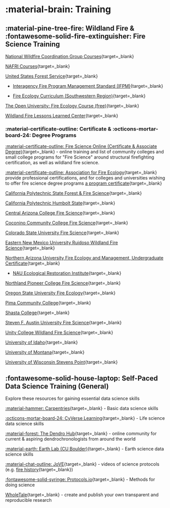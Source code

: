 # :material-brain: Training

## :material-pine-tree-fire: Wildland Fire & :fontawesome-solid-fire-extinguisher: Fire Science Training

[National Wildfire Coordination Group Courses](https://www.nwcg.gov/publications/training-courses){target=_blank}

[NAFRI Courses](https://www.nafri.gov/courses){target=_blank}

[United States Forest Service](https://www.fs.usda.gov/managing-land/fire/training){target=_blank}

* [Interagency Fire Program Management Standard (IFPM)](https://www.fs.usda.gov/managing-land/ifpm){target=_blank}

* [Fire Ecology Curriculum (Southwestern Region)](https://www.fs.usda.gov/Internet/FSE_DOCUMENTS/stelprdb5107845.pdf){target=_blank}

[The Open University: Fire Ecology Course (free)](https://www.open.edu/openlearn/science-maths-technology/fire-ecology/content-section-0){target=_blank}

[Wildland Fire Lessons Learned Center](https://www.wildfirelessons.net/home){target=_blank}

### :material-certificate-outline: Certificate & :octicons-mortar-board-24: Degree Programs

[:material-certificate-outline: Fire Science Online (Certificate & Associate Degree)](https://www.firescience.org/fire-science-degrees-and-programs/){target=_blank} - online training and list of community colleges and small college programs for "Fire Science" around structural firefighting certification, as well as wildland fire science.

[:material-certificate-outline: Association for Fire Ecology](https://fireecology.org/certification-levels){target=_blank} provide professional certifications, and for colleges and universities wishing to offer fire science degree programs [a program certificate](https://fireecology.org/academic-program-certification){target=_blank}

[California Polytechnic State Forest & Fire Science](https://nres.calpoly.edu/fnr){target=_blank}

[California Polytechnic Humbolt State](https://ffrm.humboldt.edu/why-forestry#Fire){target=_blank}

[Central Arizona College Fire Science](https://centralaz.edu/divisions-programs/nursing-health-emergency-careers/fire-science-technology-aas/){target=_blank}

[Coconino Community College Fire Science](https://www.coconino.edu/fire-science-aas){target=_blank}

[Colorado State University Fire Science](https://warnercnr.colostate.edu/frs/undergraduate-program/majors-minors/forest-fire-science-3/){target=_blank}

[Eastern New Mexico University Ruidoso Wildland Fire Science](https://ruidoso.enmu.edu/academics/associate/wildland-fire-science-program/){target=_blank}

[Northern Arizona University Fire Ecology and Management, Undergraduate Certificate](https://nau.edu/forestry/degrees-and-programs/certificates/fire-ecology-management-ucert/){target=_blank}

* [NAU Ecological Restoration Institute](https://eri.nau.edu/){target=_blank}

[Northland Pioneer College Fire Science](https://www.npc.edu/frs){target=_blank}

[Oregon State University Fire Ecology](https://www.forestry.oregonstate.edu/undergraduate-programs/natural-resources/wildland-fire-ecology){target=_blank}

[Pima Community College](https://www.pima.edu/academics-programs/degrees-certificates/public-safety/fire-science/index.html){target=_blank}

[Shasta College](https://www.shastacollege.edu/academics/programs/wildland-fire/){target=_blank}

[Steven F. Austin University Fire Science](https://www.sfasu.edu/academics/colleges/forestry-agriculture){target=_blank}

[Unity College Wildland Fire Science](https://unity.edu/programs/b-s-in-wildland-fire-science-and-management/){target=_blank}

[University of Idaho](https://www.uidaho.edu/cnr/undergraduate-majors/bs-fire-ecology){target=_blank}

[University of Montana](https://www.umt.edu/academics/programs/fire-sciences-management/){target=_blank}

[University of Wisconsin Stevens Point](https://catalog.uwsp.edu/preview_program.php?catoid=36&poid=14135){target=_blank}

## :fontawesome-solid-house-laptop: Self-Paced Data Science Training (General)

Explore these resources for gaining essential data science skills
   
[:material-hammer: Carpentries](https://carpentries.org/){target=_blank} - Basic data science skills

[:octicons-mortar-board-24: CyVerse Learning](https://learning.cyverse.org){target=_blank} - Life science data science skills

[:material-forest: The Dendro Hub](https://www.dendrohub.com/){target=_blank} - online community for current & aspiring dendrochronologists from around the world 

[:material-earth: Earth Lab (CU Boulder)](https://www.earthdatascience.org/){target=_blank} - Earth science data science skills

[:material-chat-outline: JoVE](https://www.jove.com/){target=_blank} - videos of science protocols (e.g. [fire history](https://www.jove.com/t/61698/using-tree-rings-to-reconstruct-fire-history-information-from){target=_blank}) 

[:fontawesome-solid-syringe: Protocols.io](https://www.protocols.io/){target=_blank} - Methods for doing science

[WholeTale](https://wholetale.org/){target=_blank} - create and publish your own transparent and reproducible research

